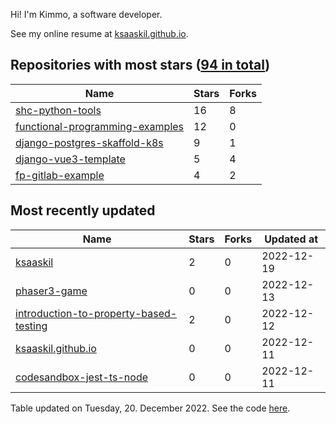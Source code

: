 Hi! I'm Kimmo, a software developer.

See my online resume at [ksaaskil.github.io](https://ksaaskil.github.io).

<!-- repositories starts -->

## Repositories with most stars ([94 in total](https://github.com/ksaaskil?tab=repositories))
| Name        | Stars           | Forks  |
| ------------- |-------------| -----|
|[shc-python-tools](https://github.com/ksaaskil/shc-python-tools)|16|8
|[functional-programming-examples](https://github.com/ksaaskil/functional-programming-examples)|12|0
|[django-postgres-skaffold-k8s](https://github.com/ksaaskil/django-postgres-skaffold-k8s)|9|1
|[django-vue3-template](https://github.com/ksaaskil/django-vue3-template)|5|4
|[fp-gitlab-example](https://github.com/ksaaskil/fp-gitlab-example)|4|2

<!-- repositories ends -->
<!-- recent_repositories starts -->

## Most recently updated
| Name        | Stars           | Forks  | Updated at
| ------------- |-------------| -----|-----|
|[ksaaskil](https://github.com/ksaaskil/ksaaskil)|2|0|2022-12-19
|[phaser3-game](https://github.com/ksaaskil/phaser3-game)|0|0|2022-12-13
|[introduction-to-property-based-testing](https://github.com/ksaaskil/introduction-to-property-based-testing)|2|0|2022-12-12
|[ksaaskil.github.io](https://github.com/ksaaskil/ksaaskil.github.io)|0|0|2022-12-11
|[codesandbox-jest-ts-node](https://github.com/ksaaskil/codesandbox-jest-ts-node)|0|0|2022-12-11

<!-- recent_repositories ends -->
<!-- updated_at starts -->
Table updated on Tuesday, 20. December 2022. See the code [here](https://github.com/ksaaskil/ksaaskil).
<!-- updated_at ends -->
